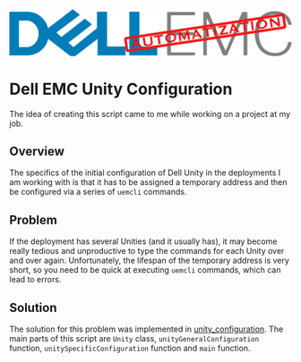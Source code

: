 <img src='./media/unity_automatization_logo.png' alt='Dell EMC Unity Automatization' title='Dell EMC Unity Automatization'/>

# Dell EMC Unity Configuration

The idea of creating this script came to me while working on a project at my job.

## Overview
The specifics of the initial configuration of Dell Unity in the deployments I am working with is that it has to be assigned a temporary address and then be configured via a series of `uemcli` commands. 

## Problem
If the deployment has several Unities (and it usually has), it may become really tedious and unproductive to type the commands for each Unity over and over again. Unfortunately, the lifespan of the temporary address is very short, so you need to be quick at executing `uemcli` commands, which can lead to errors. 

## Solution
The solution for this problem was implemented in [unity_configuration](./unity_configuration.py). The main parts of this script are `Unity` class, `unityGeneralConfiguration` function, `unitySpecificConfiguration` function and `main` function.
